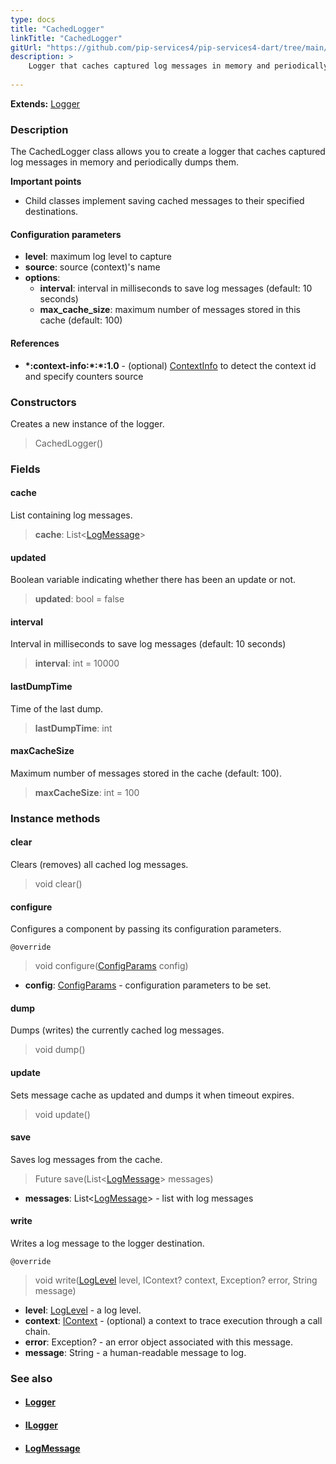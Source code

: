 ```yaml
---
type: docs
title: "CachedLogger"
linkTitle: "CachedLogger"
gitUrl: "https://github.com/pip-services4/pip-services4-dart/tree/main/pip-services4-observability-dart"
description: >
    Logger that caches captured log messages in memory and periodically dumps them.
   
---
```


**Extends:** [Logger](../logger)

### Description

The CachedLogger class allows you to create a logger that caches captured log messages in memory and periodically dumps them.

**Important points**

- Child classes implement saving cached messages to their specified destinations.

#### Configuration parameters

- **level**: maximum log level to capture
- **source**: source (context)'s name
- **options**:
    - **interval**: interval in milliseconds to save log messages (default: 10 seconds)
    - **max_cache_size**: maximum number of messages stored in this cache (default: 100)

#### References
- **\*:context-info:\*:\*:1.0** - (optional) [ContextInfo](../../../components/context/context_info) to detect the context id and specify counters source

### Constructors
Creates a new instance of the logger.

> CachedLogger()

### Fields

<span class="hide-title-link">

#### cache
List containing log messages.
> **cache**: List<[LogMessage](../log_message)>

#### updated
Boolean variable indicating whether there has been an update or not.
> **updated**: bool = false

#### interval
Interval in milliseconds to save log messages (default: 10 seconds)
> **interval**: int = 10000

#### lastDumpTime
Time of the last dump.
> **lastDumpTime**: int

#### maxCacheSize
Maximum number of messages stored in the cache (default: 100).
> **maxCacheSize**: int = 100

</span>


### Instance methods

#### clear
Clears (removes) all cached log messages.

> void clear()

#### configure
Configures a component by passing its configuration parameters.

`@override`
> void configure([ConfigParams](../../../components/config/config_params) config)

- **config**: [ConfigParams](../../../components/config/config_params) - configuration parameters to be set.

#### dump
Dumps (writes) the currently cached log messages.

> void dump()

#### update
Sets message cache as updated and dumps it when timeout expires.

> void update()

#### save
Saves log messages from the cache.

> Future save(List<[LogMessage](../log_message)> messages)

- **messages**: List<[LogMessage](../log_message)> - list with log messages

#### write
Writes a log message to the logger destination.

`@override`
> void write([LogLevel](../log_level) level, IContext? context, Exception? error, String message)

- **level**: [LogLevel](../log_level) - a log level.
- **context**: [IContext](../../../components/context/icontext) - (optional) a context to trace execution through a call chain.
- **error**: Exception? - an error object associated with this message.
- **message**: String - a human-readable message to log.



### See also
- #### [Logger](../logger)
- #### [ILogger](../ilogger)
- #### [LogMessage](../log_message)
